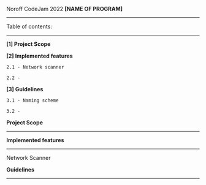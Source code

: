 Noroff CodeJam 2022
**[NAME OF PROGRAM]**

________________________________________________




Table of contents:
________________________________________________

**[1] Project Scope**


**[2] Implemented features**

    2.1 - Network scanner
  
    2.2 - 

**[3] Guidelines**

    3.1 - Naming scheme
  
    3.2 -
  


**Project Scope**
________________________________________________


**Implemented features**
________________________________________________
Network Scanner



**Guidelines**
________________________________________________



